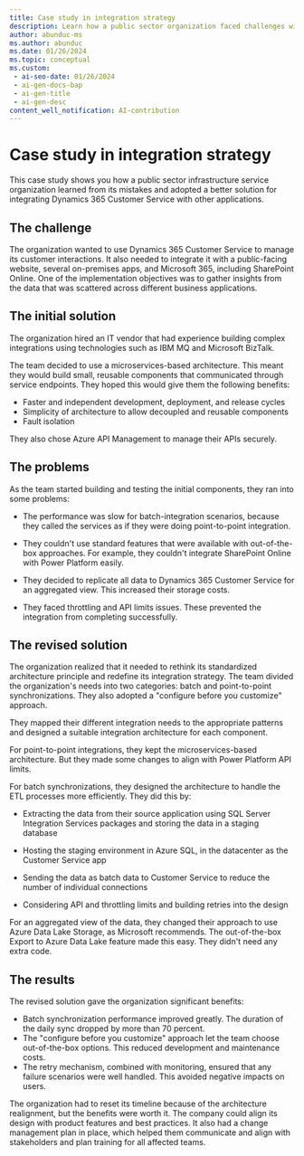 ```yaml
---
title: Case study in integration strategy
description: Learn how a public sector organization faced challenges with its initial Dynamics 365 integration architecture and how it redesigned its strategy to achieve better performance, cost savings, and data insights.
author: abunduc-ms
ms.author: abunduc
ms.date: 01/26/2024
ms.topic: conceptual
ms.custom:
 - ai-seo-date: 01/26/2024
 - ai-gen-docs-bap
 - ai-gen-title
 - ai-gen-desc
content_well_notification: AI-contribution
---
```


# Case study in integration strategy

This case study shows you how a public sector infrastructure service organization learned from its mistakes and adopted a better solution for integrating Dynamics 365 Customer Service with other applications.

## The challenge

The organization wanted to use Dynamics 365 Customer Service to manage its customer interactions. It also needed to integrate it with a public-facing website, several on-premises apps, and Microsoft 365, including SharePoint Online. One of the implementation objectives was to gather insights from the data that was scattered across different business applications.

## The initial solution

The organization hired an IT vendor that had experience building complex integrations using technologies such as IBM MQ and Microsoft BizTalk.

The team decided to use a microservices-based architecture. This meant they would build small, reusable components that communicated through service endpoints. They hoped this would give them the following benefits:

- Faster and independent development, deployment, and release cycles
- Simplicity of architecture to allow decoupled and reusable components
- Fault isolation

They also chose Azure API Management to manage their APIs securely.

## The problems

As the team started building and testing the initial components, they ran into some problems:

- The performance was slow for batch-integration scenarios, because they called the services as if they were doing point-to-point integration.

- They couldn't use standard features that were available with out-of-the-box approaches. For example, they couldn't integrate SharePoint Online with Power Platform easily.

- They decided to replicate all data to Dynamics 365 Customer Service for an aggregated view. This increased their storage costs.

- They faced throttling and API limits issues. These prevented the integration from completing successfully.

## The revised solution

The organization realized that it needed to rethink its standardized architecture principle and redefine its integration strategy. The team divided the organization's needs into two categories: batch and point-to-point synchronizations. They also adopted a "configure before you customize" approach.

They mapped their different integration needs to the appropriate patterns and designed a suitable integration architecture for each component.

For point-to-point integrations, they kept the microservices-based architecture. But they made some changes to align with Power Platform API limits.

For batch synchronizations, they designed the architecture to handle the ETL processes more efficiently. They did this by:

- Extracting the data from their source application using SQL Server Integration Services packages and storing the data in a staging database

- Hosting the staging environment in Azure SQL, in the datacenter as the Customer Service app

- Sending the data as batch data to Customer Service to reduce the number of individual connections

- Considering API and throttling limits and building retries into the design

For an aggregated view of the data, they changed their approach to use Azure Data Lake Storage, as Microsoft recommends. The out-of-the-box Export to Azure Data Lake feature made this easy. They didn't need any extra code.

## The results

The revised solution gave the organization significant benefits:

- Batch synchronization performance improved greatly. The duration of the daily sync dropped by more than 70 percent.
- The "configure before you customize" approach let the team choose out-of-the-box options. This reduced development and maintenance costs.
- The retry mechanism, combined with monitoring, ensured that any failure scenarios were well handled. This avoided negative impacts on users.

The organization had to reset its timeline because of the architecture realignment, but the benefits were worth it. The company could align its design with product features and best practices. It also had a change management plan in place, which helped them communicate and align with stakeholders and plan training for all affected teams.
